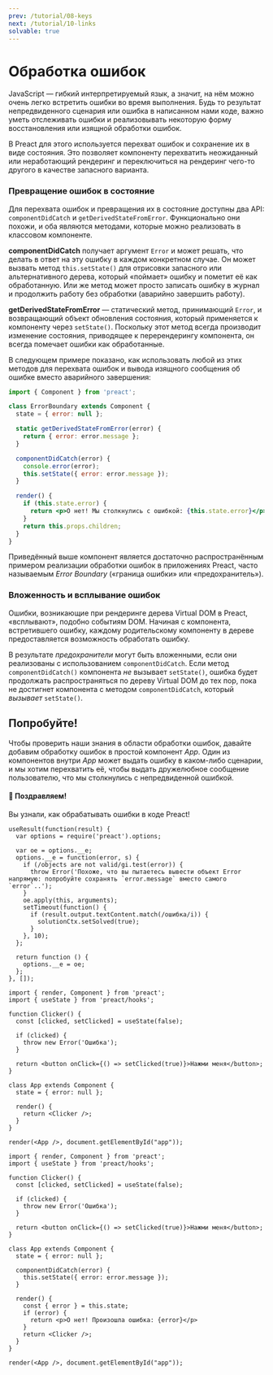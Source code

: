 ```yaml
---
prev: /tutorial/08-keys
next: /tutorial/10-links
solvable: true
---
```


# Обработка ошибок

JavaScript — гибкий интерпретируемый язык, а значит, на нём можно очень легко встретить ошибки во время выполнения. Будь то результат непредвиденного сценария или ошибка в написанном нами коде, важно уметь отслеживать ошибки и реализовывать некоторую форму восстановления или изящной обработки ошибок.

В Preact для этого используется перехват ошибок и сохранение их в виде состояния. Это позволяет компоненту перехватить неожиданный или неработающий рендеринг и переключиться на рендеринг чего-то другого в качестве запасного варианта.

### Превращение ошибок в состояние

Для перехвата ошибок и превращения их в состояние доступны два API: `componentDidCatch` и `getDerivedStateFromError`. Функционально они похожи, и оба являются методами, которые можно реализовать в классовом компоненте.

**componentDidCatch** получает аргумент `Error` и может решать, что делать в ответ на эту ошибку в каждом конкретном случае. Он может вызвать метод `this.setState()` для отрисовки запасного или альтернативного дерева, который «поймает» ошибку и пометит её как обработанную. Или же метод может просто записать ошибку в журнал и продолжить работу без обработки (аварийно завершить работу).

**getDerivedStateFromError** — статический метод, принимающий `Error`, и возвращающий объект обновления состояния, который применяется к компоненту через `setState()`. Поскольку этот метод всегда производит изменение состояния, приводящее к перерендерингу компонента, он всегда помечает ошибки как обработанные.

В следующем примере показано, как использовать любой из этих методов для перехвата ошибок и вывода изящного сообщения об ошибке вместо аварийного завершения:

```jsx
import { Component } from 'preact';

class ErrorBoundary extends Component {
  state = { error: null };

  static getDerivedStateFromError(error) {
    return { error: error.message };
  }

  componentDidCatch(error) {
    console.error(error);
    this.setState({ error: error.message });
  }

  render() {
    if (this.state.error) {
      return <p>О нет! Мы столкнулись с ошибкой: {this.state.error}</p>;
    }
    return this.props.children;
  }
}
```

Приведённый выше компонент является достаточно распространённым примером реализации обработки ошибок в приложениях Preact, часто называемым _Error Boundary_ («граница ошибки» или «предохранитель»).

### Вложенность и всплывание ошибок

Ошибки, возникающие при рендеринге дерева Virtual DOM в Preact, «всплывают», подобно событиям DOM. Начиная с компонента, встретившего ошибку, каждому родительскому компоненту в дереве предоставляется возможность обработать ошибку.

В результате _предохранители_ могут быть вложенными, если они реализованы с использованием `componentDidCatch`. Если метод `componentDidCatch()` компонента _не_ вызывает `setState()`, ошибка будет продолжать распространяться по дереву Virtual DOM до тех пор, пока не достигнет компонента с методом `componentDidCatch`, который _вызывает_ `setState()`.

## Попробуйте!

Чтобы проверить наши знания в области обработки ошибок, давайте добавим обработку ошибок в простой компонент _App_. Один из компонентов внутри _App_ может выдать ошибку в каком-либо сценарии, и мы хотим перехватить её, чтобы выдать дружелюбное сообщение пользователю, что мы столкнулись с непредвиденной ошибкой.

<solution>
  <h4>🎉 Поздравляем!</h4>
  <p>Вы узнали, как обрабатывать ошибки в коде Preact!</p>
</solution>

```js:setup
useResult(function(result) {
  var options = require('preact').options;

  var oe = options.__e;
  options.__e = function(error, s) {
    if (/objects are not valid/gi.test(error)) {
      throw Error('Похоже, что вы пытаетесь вывести объект Error напрямую: попробуйте сохранять `error.message` вместо самого `error`..');
    }
    oe.apply(this, arguments);
    setTimeout(function() {
      if (result.output.textContent.match(/ошибка/i)) {
        solutionCtx.setSolved(true);
      }
    }, 10);
  };

  return function () {
    options.__e = oe;
  };
}, []);
```

```jsx:repl-initial
import { render, Component } from 'preact';
import { useState } from 'preact/hooks';

function Clicker() {
  const [clicked, setClicked] = useState(false);

  if (clicked) {
    throw new Error('Ошибка');
  }

  return <button onClick={() => setClicked(true)}>Нажми меня</button>;
}

class App extends Component {
  state = { error: null };

  render() {
    return <Clicker />;
  }
}

render(<App />, document.getElementById("app"));
```

```jsx:repl-final
import { render, Component } from 'preact';
import { useState } from 'preact/hooks';

function Clicker() {
  const [clicked, setClicked] = useState(false);

  if (clicked) {
    throw new Error('Ошибка');
  }

  return <button onClick={() => setClicked(true)}>Нажми меня</button>;
}

class App extends Component {
  state = { error: null };

  componentDidCatch(error) {
    this.setState({ error: error.message });
  }

  render() {
    const { error } = this.state;
    if (error) {
      return <p>О нет! Произошла ошибка: {error}</p>
    }
    return <Clicker />;
  }
}

render(<App />, document.getElementById("app"));
```
